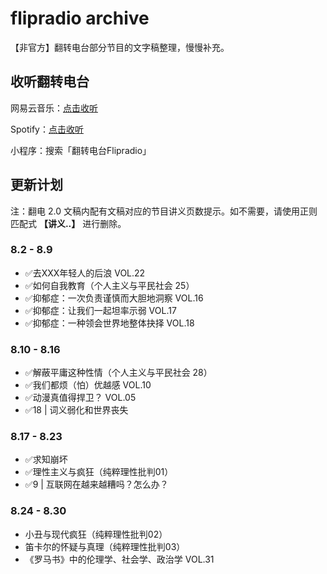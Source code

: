 # flipradio archive
【非官方】翻转电台部分节目的文字稿整理，慢慢补充。

## 收听翻转电台
网易云音乐：[点击收听](https://music.163.com/#/djradio?id=349379092)

Spotify：[点击收听](https://open.spotify.com/show/6O2YwvuGpP2y17SpC8MM5s?si=8vmizJG5TiiyGp777xxftg)

小程序：搜索「翻转电台Flipradio」

## 更新计划

注：翻电 2.0 文稿内配有文稿对应的节目讲义页数提示。如不需要，请使用正则匹配式 **【讲义..】** 进行删除。

### 8.2 - 8.9 
- ✅️去XXX年轻人的后浪 VOL.22
- ✅️如何自我教育（个人主义与平民社会 25）
- ✅️抑郁症：一次负责谨慎而大胆地洞察 VOL.16
- ✅️抑郁症：让我们一起坦率示弱 VOL.17
- ✅️抑郁症：一种领会世界地整体抉择 VOL.18

### 8.10 - 8.16
- ✅️解蔽平庸这种性情（个人主义与平民社会 28）
- ✅️我们都烦（怕）优越感 VOL.10
- ✅️动漫真值得捍卫？ VOL.05
- ✅️18 | 词义弱化和世界丧失

### 8.17 - 8.23
- ✅️求知崩坏
- ✅️理性主义与疯狂（纯粹理性批判01）
- ✅️9 | 互联网在越来越糟吗？怎么办？

### 8.24 - 8.30
- 小丑与现代疯狂（纯粹理性批判02）
- 笛卡尔的怀疑与真理（纯粹理性批判03）
- 《罗马书》中的伦理学、社会学、政治学 VOL.31